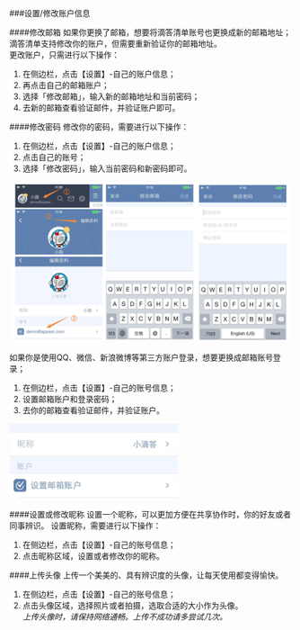 ###设置/修改账户信息

####修改邮箱
如果你更换了邮箱，想要将滴答清单账号也更换成新的邮箱地址；
<br >滴答清单支持修改你的账户，但需要重新验证你的邮箱地址。
<br >更改账户，只需进行以下操作：
1. 在侧边栏，点击【设置】-自己的账户信息；
2. 再点击自己的邮箱账户；
3. 选择「修改邮箱」，输入新的邮箱地址和当前密码；
4. 去新的邮箱查看验证邮件，并验证账户即可。

####修改密码
修改你的密码，需要进行以下操作：
1. 在侧边栏，点击【设置】-自己的账户信息；
2. 点击自己的账号；
3. 选择「修改密码」，输入当前密码和新密码即可。

<img src="../images/image4121.png" title="修改账号和密码" />

如果你是使用QQ、微信、新浪微博等第三方账户登录，想要更换成邮箱账号登录；
1. 在侧边栏，点击【设置】-自己的账号信息；
2. 设置邮箱账户和登录密码；
3. 去你的邮箱查看验证邮件，并验证账户。

<img src="../images/image4122.png" title="设置账号和密码" width="300" />

####设置或修改昵称
设置一个昵称，可以更加方便在共享协作时，你的好友或者同事辨识。
设置昵称，需要进行以下操作：
1. 在侧边栏，点击【设置】-自己的账号信息；
2. 点击昵称区域，设置或者修改你的昵称。

####上传头像
上传一个美美的、具有辨识度的头像，让每天使用都变得愉快。
1. 在侧边栏，点击【设置】-自己的账号信息；
2. 点击头像区域，选择照片或者拍摄，选取合适的大小作为头像。
<br >*上传头像时，请保持网络通畅。上传不成功请多尝试几次。*
